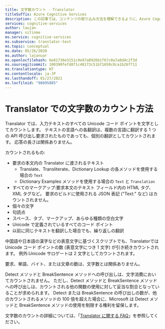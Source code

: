 ```yaml
---
title: 文字数カウント - Translator
titleSuffix: Azure Cognitive Services
description: この記事では、コンテンツの取り込み方法を理解できるように、Azure Cognitive Services の Translator で文字数をカウントする方法について説明します。
services: cognitive-services
author: laujan
manager: nitinme
ms.service: cognitive-services
ms.subservice: translator-text
ms.topic: conceptual
ms.date: 05/26/2020
ms.author: lajanuar
ms.openlocfilehash: 6e81736e3151c9e97a8926b1f67c0a7a0d4c2f3d
ms.sourcegitcommit: 100390fefd8f1c48173c51b71650c8ca1b26f711
ms.translationtype: HT
ms.contentlocale: ja-JP
ms.lasthandoff: 01/27/2021
ms.locfileid: "98895885"
---
```

# <a name="how-the-translator-counts-characters"></a>Translator での文字数のカウント方法

Translator では、入力テキストのすべての Unicode コード ポイントを文字としてカウントします。 テキストの言語への各翻訳は、複数の言語に翻訳する 1 つの API 呼び出し要求されたものであっても、個別の翻訳としてカウントされます。 応答の長さは関係ありません。

カウントされるもの:

* 要求の本文内の Translator に渡されるテキスト
   * Translate、Transliterate、Dictionary Lookup の各メソッドを使用する場合の `Text`
   * Dictionary Examples メソッドを使用する場合の `Text` と `Translation`
* すべてのマークアップ:要求本文のテキスト フィールド内の HTML タグ、XML タグなど。 要求のビルドに使用される JSON 表記 ("Text:" など) はカウントされません。
* 個々の文字
* 句読点
* スペース、タブ、マークアップ、あらゆる種類の空白文字
* Unicode で定義されているすべてのコード ポイント
* 以前に同じテキストを翻訳した場合でも、繰り返しの翻訳

中国語や日本語の漢字などの表意文字に基づくスクリプトでも、Translatorでは Unicode コード ポイントの数 (表意文字につき 1 文字) が引き続きカウントされます。 例外:Unicode サロゲートは 2 文字としてカウントされます。

要求、単語、バイト、または文章の数は、文字数とは関係ありません。

Detect メソッドと BreakSentence メソッドへの呼び出しは、文字消費においてカウントされません。 ただし、Detect メソッドと BreakSentence メソッドへの呼び出しは、カウントされる他の関数の使用に対して妥当な割合となっていることが求められます。 Detect または BreakSentence の呼び出しの数が、他のカウントされるメソッドの 100 倍を超えた場合に、Microsoft は Detect メソッドと BreakSentence メソッドの使用を制限する権利を留保します。

文字数のカウントの詳細については、「[Translator に関する FAQ](https://www.microsoft.com/en-us/translator/faq.aspx)」を参照してください。
